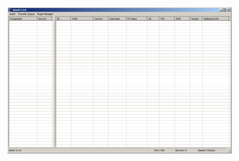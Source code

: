![Screenshot](https://raw.githubusercontent.com/Cryakl/Ultimate-RAT-Collection/refs/heads/main/Shark/sharK%202.3.0/Screenshot.png)
